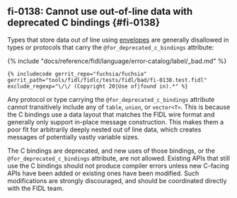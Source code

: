 ## fi-0138: Cannot use out-of-line data with deprecated C bindings {#fi-0138}

Types that store data out of line using [envelopes][0138-envelops] are
generally disallowed in types or protocols that carry the
`@for_deprecated_c_bindings` attribute:

[0138-envelops]: /docs/reference/fidl/language/wire-format/README.md#envelopes

{% include "docs/reference/fidl/language/error-catalog/label/_bad.md" %}

```fidl
{% includecode gerrit_repo="fuchsia/fuchsia" gerrit_path="tools/fidl/fidlc/tests/fidl/bad/fi-0138.test.fidl" exclude_regexp="\/\/ (Copyright 20|Use of|found in).*" %}
```

Any protocol or type carrying the `@for_deprecated_c_bindings` attribute cannot
transitively include any of `table`, `union`, or `vector<T>`. This is because
the C bindings use a data layout that matches the FIDL wire format and generally
only support in-place message construction. This makes them a poor fit for
arbitrarily deeply nested out of line data, which creates messages of
potentially vastly variable sizes.

The C bindings are deprecated, and new uses of those bindings, or the
`@for_deprecated_c_bindings` attribute, are not allowed. Existing APIs that
still use the C bindings should not produce compiler errors unless new C-facing
APIs have been added or existing ones have been modified. Such modifications are
strongly discouraged, and should be coordinated directly with the FIDL team.
